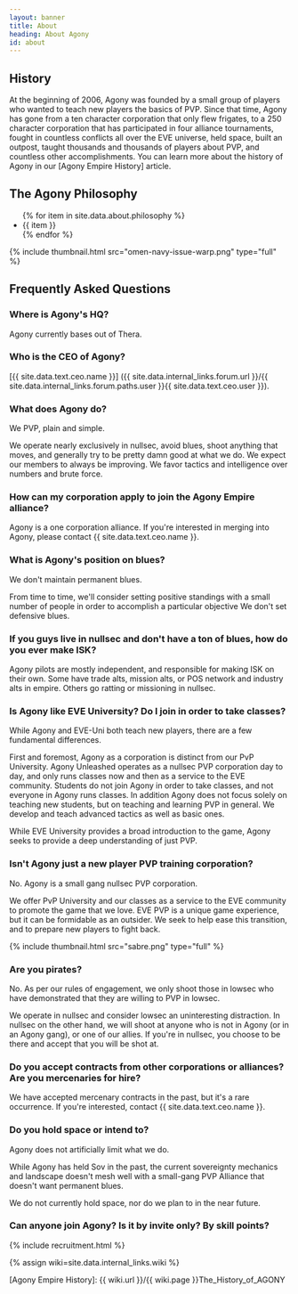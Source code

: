 ```yaml
---
layout: banner
title: About
heading: About Agony
id: about
---
```


## History

At the beginning of 2006, Agony was founded by a small group of players
who wanted to teach new players the basics of PVP.
Since that time, Agony has gone from a ten character corporation that only flew frigates,
to a 250 character corporation that has participated in four alliance tournaments,
fought in countless conflicts all over the EVE universe,
held space, built an outpost, taught thousands and thousands of players about PVP,
and countless other accomplishments.
You can learn more about the history of Agony in our [Agony Empire History] article.

## The Agony Philosophy

<ul>
{% for item in site.data.about.philosophy %}
  <li>{{ item }}</li>
{% endfor %}
</ul>

{% include thumbnail.html src="omen-navy-issue-warp.png" type="full" %}

## Frequently Asked Questions

### Where is Agony's HQ?

Agony currently bases out of Thera.

### Who is the CEO of Agony?

[{{ site.data.text.ceo.name }}]
({{ site.data.internal_links.forum.url }}/{{ site.data.internal_links.forum.paths.user }}{{ site.data.text.ceo.user }}).


### What does Agony do?

We PVP, plain and simple.

We operate nearly exclusively in nullsec, avoid blues, shoot anything that moves,
and generally try to be pretty damn good at what we do.
We expect our members to always be improving.
We favor tactics and intelligence over numbers and brute force.

### How can my corporation apply to join the Agony Empire alliance?

Agony is a one corporation alliance.
If you're interested in merging into Agony,
please contact {{ site.data.text.ceo.name }}.

### What is Agony's position on blues?

We don't maintain permanent blues.

From time to time, we'll consider setting positive standings with a small number of people
in order to accomplish a particular objective
We don't set defensive blues.

### If you guys live in nullsec and don't have a ton of blues, how do you ever make ISK?

Agony pilots are mostly independent, and responsible for making ISK on their own.
Some have trade alts, mission alts, or POS network and industry alts in empire.
Others go ratting or missioning in nullsec.

### Is Agony like EVE University? Do I join in order to take classes?

While Agony and EVE-Uni both teach new players,
there are a few fundamental differences.

First and foremost, Agony as a corporation is distinct from our PvP University.
Agony Unleashed operates as a nullsec PVP corporation day to day,
and only runs classes now and then as a service to the EVE community.
Students do not join Agony in order to take classes,
and not everyone in Agony runs classes.
In addition Agony does not focus solely on teaching new students,
but on teaching and learning PVP in general.
We develop and teach advanced tactics as well as basic ones.

While EVE University provides a broad introduction to the game,
Agony seeks to provide a deep understanding of just PVP.

### Isn't Agony just a new player PVP training corporation?

No.
Agony is a small gang nullsec PVP corporation.

We offer PvP University and our classes as a service to the EVE community
to promote the game that we love.
EVE PVP is a unique game experience, but it can be formidable as an outsider.
We seek to help ease this transition, and to prepare new players to fight back.

{% include thumbnail.html src="sabre.png" type="full" %}

### Are you pirates?

No.
As per our rules of engagement, we only shoot those in lowsec
who have demonstrated that they are willing to PVP in lowsec.

We operate in nullsec and consider lowsec an uninteresting distraction.
In nullsec on the other hand, we will shoot at anyone
who is not in Agony (or in an Agony gang), or one of our allies.
If you're in nullsec, you choose to be there and accept that you will be shot at.

### Do you accept contracts from other corporations or alliances? Are you mercenaries for hire?

We have accepted mercenary contracts in the past,
but it's a rare occurrence.
If you're interested, contact {{ site.data.text.ceo.name }}.

### Do you hold space or intend to?

Agony does not artificially limit what we do.

While Agony has held Sov in the past,
the current sovereignty mechanics and landscape doesn't mesh well
with a small-gang PVP Alliance that doesn't want permanent blues.

We do not currently hold space, nor do we plan to in the near future.

### Can anyone join Agony? Is it by invite only? By skill points?

<div>
  {% include recruitment.html %}
</div>

{% assign wiki=site.data.internal_links.wiki %}

[Agony Empire History]: {{ wiki.url }}/{{ wiki.page }}The_History_of_AGONY
